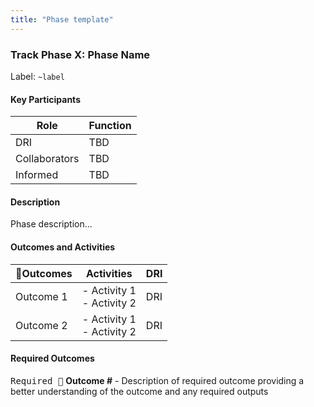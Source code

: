 ```yaml
---
title: "Phase template"
---
```


### Track Phase X: Phase Name

Label: `~label`

#### Key Participants
<!-- this table outlines the individuals contributing (or informed) for this phase. DRI - Directly Responsible Individual, Collaborators - Active participation in the phase, Informed - kept up to date on the outcomes -->

| Role |Function|
|---|---|
| DRI | TBD |
| Collaborators | TBD|
| Informed | TBD |

#### Description

Phase description...
<!-- The description should capture the intent of the phase. Why does it exist and what are the basic motions involved with the phase? Be clear and write with brevity. 

example from build > launch:

"After launch, the Product Manager and Product Designer should pay close attention to product usage data. This starts by ensuring your AMAU is instrumented and reporting as you expect. From there consider how the feature has impacted GMAU and SMAU. At this point you should also solicit customer feedback to guide follow-on iterative improvements, until success metrics are achieved/exceeded and a decision can be made that the product experience is sufficient. To create a combined and ongoing quantitative and qualitative feedback loop, the following activities are recommended:"
-->

#### Outcomes and Activities
<!-- The outcomes and related activities table below should capture the outcomes (recommended, or required) and the associated activities team members should consider deploying to achieve that outcome. Start by defining the outcomes, and layer in the activities where appropriate. If an outcome is required designate it in **bold** and use the 🔎 emoji. 
example: 
outcomes / outputs = What must be accomplished during the phase
activities = opportunities and suggestions to satisfy the outcomes / outputs
DRI = who is responsible for ensuring this outcome is completed (Product Manager, Engineering, Product Designer, SET, etc...)
-->
| 🔎Outcomes | Activities | DRI |
|---|---|---|
| Outcome 1 | - Activity 1 <br> - Activity 2 <br> | DRI |
| Outcome 2 | - Activity 1 <br> - Activity 2 | DRI|

#### Required Outcomes

<kbd class="required">Required 🔎</kbd>
**Outcome #** - Description of required outcome providing a better understanding of the outcome and any required outputs
